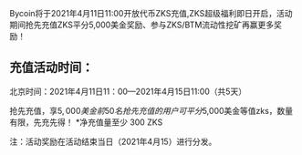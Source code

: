Bycoin将于2021年4月11日11:00开放代币ZKS充值,ZKS超级福利即日开启，活动期间抢先充值ZKS平分5,000美金奖励、参与ZKS/BTM流动性挖矿再赢更多奖励！

## 充值活动时间：

北京时间：2021年4月11日11：00—2021年4月15日11:00（共5天）

抢先充值，享$5,000美金前50名抢先充值的用户可平分$5,000美金等值zks，数量有限，先充先得！
*净充值量至少 300 ZKS

注：活动奖励在活动结束当日（2021年4月15）进行分发。
